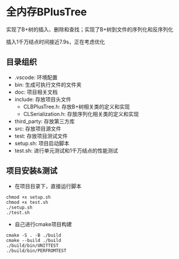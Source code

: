 # 全内存BPlusTree
实现了B+树的插入、删除和查找；实现了B+树到文件的序列化和反序列化

插入1千万结点时间接近7.9s，正在考虑优化
## 目录组织
- .vscode: 环境配置
- bin: 生成可执行文件的文件夹
- doc: 项目相关文档
- include: 存放项目头文件
  - CLBPlusTree.h: 存放B+树相关类的定义和实现
  - CLSerialization.h: 存放序列化相关类的定义和实现
- third_party: 存放第三方库
- src: 存放项目源文件
- test: 存放项目测试文件
- setup.sh: 项目启动脚本
- test.sh: 进行单元测试和1千万结点的性能测试

## 项目安装&测试
- 在项目目录下，直接运行脚本
~~~shell
chmod +x setup.sh
chmod +x test.sh
./setup.sh
./test.sh
~~~
- 自己进行cmake项目构建
~~~shell
cmake -S . -B ./build
cmake --build ./build
./build/bin/UNITTEST
./build/bin/PERFROMTEST
~~~

